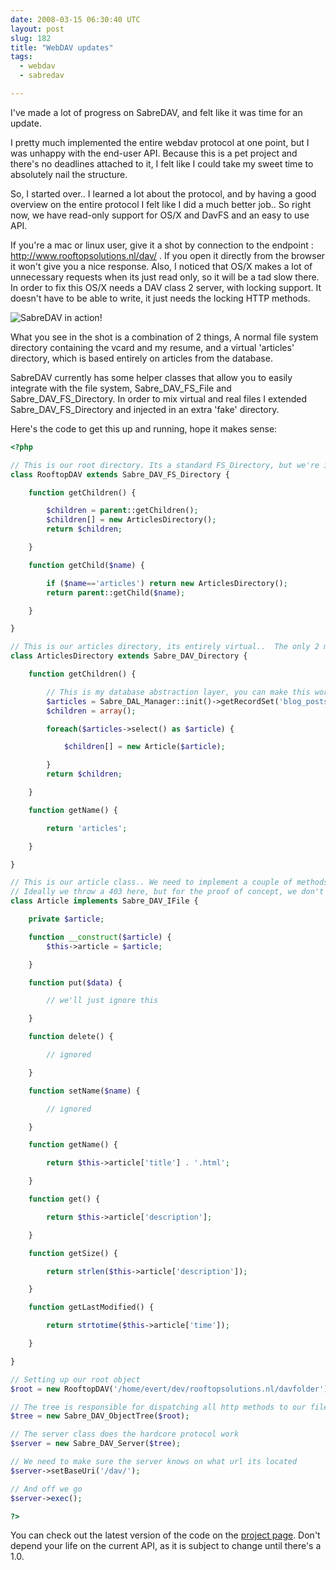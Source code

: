 ```yaml
---
date: 2008-03-15 06:30:40 UTC
layout: post
slug: 182
title: "WebDAV updates"
tags:
  - webdav
  - sabredav

---
```


I've made a lot of progress on SabreDAV, and felt like it was time for an update.

I pretty much implemented the entire webdav protocol at one point, but I was
unhappy with the end-user API. Because this is a pet project and there's no
deadlines attached to it, I felt like I could take my sweet time to absolutely
nail the structure.

So, I started over.. I learned a lot about the protocol, and by having a good
overview on the entire protocol I felt like I did a much better job.. So right
now, we have read-only support for OS/X and DavFS and an easy to use API.

If you're a mac or linux user, give it a shot by connection to the endpoint :
http://www.rooftopsolutions.nl/dav/ . If you open it directly from the browser
it won't give you a nice response. Also, I noticed that OS/X makes a lot of
unnecessary requests when its just read only, so it will be a tad slow there.
In order to fix this OS/X needs a DAV class 2 server, with locking support. It
doesn't have to be able to write, it just needs the locking HTTP methods.

<img src="http://evertpot.com/resources/images/posts/davshot.png" alt="SabreDAV in action!" />

What you see in the shot is a combination of 2 things, A normal file system
directory containing the vcard and my resume, and a virtual 'articles'
directory, which is based entirely on articles from the database.

SabreDAV currently has some helper classes that allow you to easily integrate
with the file system, Sabre_DAV_FS_File and Sabre_DAV_FS_Directory. In order
to mix virtual and real files I extended Sabre_DAV_FS_Directory and injected
in an extra 'fake' directory.

Here's the code to get this up and running, hope it makes sense:

```php
<?php

// This is our root directory. Its a standard FS_Directory, but we're injecting the virtual 'articles' directory.
class RooftopDAV extends Sabre_DAV_FS_Directory {

    function getChildren() {

        $children = parent::getChildren();
        $children[] = new ArticlesDirectory();
        return $children;

    }

    function getChild($name) {

        if ($name=='articles') return new ArticlesDirectory();
        return parent::getChild($name);

    }

}

// This is our articles directory, its entirely virtual..  The only 2 methods we need to implement are getName and getChildren
class ArticlesDirectory extends Sabre_DAV_Directory {

    function getChildren() {

        // This is my database abstraction layer, you can make this work for any database (-library/-layer)
        $articles = Sabre_DAL_Manager::init()->getRecordSet('blog_posts');
        $children = array();

        foreach($articles->select() as $article) {

            $children[] = new Article($article);

        }
        return $children;

    }

    function getName() {

        return 'articles';

    }

}

// This is our article class.. We need to implement a couple of methods and we're ignoring all methods that change the file.
// Ideally we throw a 403 here, but for the proof of concept, we don't care
class Article implements Sabre_DAV_IFile {

    private $article;

    function __construct($article) {
        $this->article = $article;

    }

    function put($data) {

        // we'll just ignore this

    }

    function delete() {

        // ignored

    }

    function setName($name) {

        // ignored

    }

    function getName() {

        return $this->article['title'] . '.html';

    }

    function get() {

        return $this->article['description'];

    }

    function getSize() {

        return strlen($this->article['description']);

    }

    function getLastModified() {

        return strtotime($this->article['time']);

    }

}

// Setting up our root object
$root = new RooftopDAV('/home/evert/dev/rooftopsolutions.nl/davfolder');

// The tree is responsible for dispatching all http methods to our file and directory objects
$tree = new Sabre_DAV_ObjectTree($root);

// The server class does the hardcore protocol work
$server = new Sabre_DAV_Server($tree);

// We need to make sure the server knows on what url its located
$server->setBaseUri('/dav/');

// And off we go
$server->exec();

?>
```

You can check out the latest version of the code on the [project page][1].
Don't depend your life on the current API, as it is subject to change until
there's a 1.0.

[1]: http://sabre.io/
